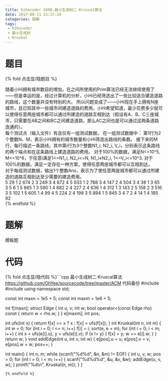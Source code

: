 ```yaml
---
title: hihocoder 1098.最小生成树二·Kruscal算法
date: 2017-08-11 22:37:24
categories: 题解
tags:
 - hihocoder
 - 最小生成树
 - Kruskal
---
```


# 题目

{% fold 点击显/隐题目 %}
<div class="oj"><div class="part" title="Description">
 随着小Hi拥有城市数目的增加，在之间所使用的Prim算法已经无法继续使用了——但是幸运的是，经过计算机的分析，小Hi已经筛选出了一些比较适合建造道路的路线，这个数量并没有特别的大。 
 所以问题变成了——小Hi现在手上拥有N座城市，且已知其中一些城市间建造道路的费用，小Hi希望知道，最少花费多少就可以使得任意两座城市都可以通过所建造的道路互相到达（假设有A、B、C三座城市，只需要在AB之间和BC之间建造道路，那么AC之间也是可以通过这两条道路连通的）。 

</div><div class="part" title="Input">
每个测试点（输入文件）有且仅有一组测试数据。 
 在一组测试数据中： 
 第1行为2个整数N、M，表示小Hi拥有的城市数量和小Hi筛选出路线的条数。 
 接下来的M行，每行描述一条路线，其中第i行为3个整数N1_i, N2_i, V_i，分别表示这条路线的两个端点和在这条路线上建造道路的费用。 
 对于100%的数据，满足N&lt;=10^5, M&lt;=10^6，于任意i满足1&lt;=N1_i, N2_i&lt;=N, N1_i≠N2_i, 1&lt;=V_i&lt;=10^3. 
 对于100%的数据，满足一定存在一种方案，使得任意两座城市都可以互相到达。

</div><div class="part" title="Output">
对于每组测试数据，输出1个整数Ans，表示为了使任意两座城市都可以通过所建造的道路互相到达至少需要的建造费用。 

</div><div class="samp"><div class="clear"></div><div class="input part" title="Sample Input">
5 29
1 2 674
2 3 249
3 4 672
4 5 933
1 2 788
3 4 147
2 4 504
3 4 38
1 3 65
3 5 6
1 5 865
1 3 590
1 4 682
2 4 227
2 4 636
1 4 312
1 3 143
2 5 158
2 3 516
3 5 102
1 5 605
1 4 99
4 5 224
2 4 198
3 5 894
1 5 845
3 4 7
2 4 14
1 4 185

</div><div class="output part" title="Sample Output">
92

</div><div class="clear"></div></div></div>
{% endfold %}

<!--more-->
# 题解

模板题

# 代码
{% fold 点击显/隐代码 %}```cpp 最小生成树二·Kruscal算法 https://github.com/OhYee/sourcecode/tree/master/ACM 代码备份
#include <cstdio>
#include <algorithm>
using namespace std;

const int maxn = 1e5 + 5;
const int maxm = 1e6 + 5;

int f[maxn];
struct Edge {
    int u, v;
    int w;
    bool operator<(const Edge rhs) const { return w < rhs.w; }
} e[maxm];
int pos;

int ufs(int x) { return f[x] == x ? x : f[x] = ufs(f[x]); }
int Kruskal(int n, int m) {
    int w = 0;
    for (int i = 0; i <= n; i++)
        f[i] = i;
    sort(e, e + m);
    for (int i = 0; i < m; i++) {
        int x = ufs(e[i].u), y = ufs(e[i].v);
        if (x != y) {
            f[x] = y;
            w += e[i].w;
        }
    }
    return w;
}
void addEdge(int u, int v, int w) {
    e[pos].u = u;
    e[pos].v = v;
    e[pos].w = w;
    pos++;
}

int main() {
    int n, m;
    while (scanf("%d%d", &n, &m) != EOF) {
        int u, v, w;
        pos = 0;
        for (int i = 0; i < m; i++) {
            scanf("%d%d%d", &u, &v, &w);
            addEdge(u, v, w);
        }
        printf("%d\n", Kruskal(n, m));
    }
}
```
{% endfold %}